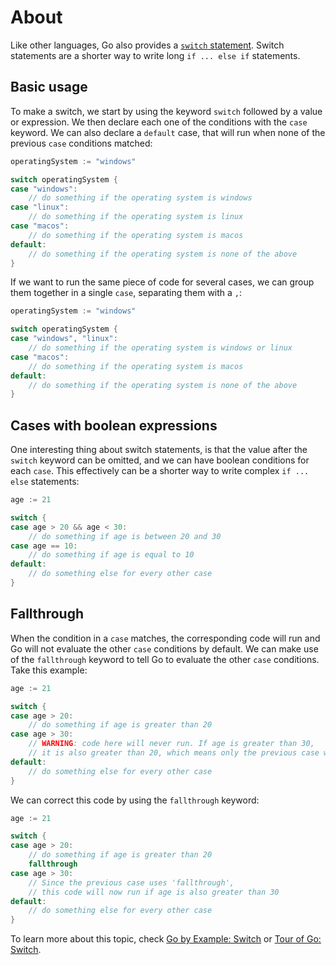 # About

Like other languages, Go also provides a [`switch` statement][switch_statement].
Switch statements are a shorter way to write long `if ... else if` statements.

## Basic usage

To make a switch, we start by using the keyword `switch` followed by a value or expression.
We then declare each one of the conditions with the `case` keyword.
We can also declare a `default` case, that will run when none of the previous `case` conditions matched:

```go
operatingSystem := "windows"

switch operatingSystem {
case "windows":
    // do something if the operating system is windows
case "linux":
    // do something if the operating system is linux
case "macos":
    // do something if the operating system is macos
default:
    // do something if the operating system is none of the above
}
```

If we want to run the same piece of code for several cases, we can group them together in a single `case`, separating them with a `,`:

```go
operatingSystem := "windows"

switch operatingSystem {
case "windows", "linux":
    // do something if the operating system is windows or linux
case "macos":
    // do something if the operating system is macos
default:
    // do something if the operating system is none of the above
}
```

## Cases with boolean expressions

One interesting thing about switch statements, is that the value after the `switch` keyword can be omitted, and we can have boolean conditions for each `case`.
This effectively can be a shorter way to write complex `if ... else` statements:

```go
age := 21

switch {
case age > 20 && age < 30:
    // do something if age is between 20 and 30
case age == 10:
    // do something if age is equal to 10
default:
    // do something else for every other case
}
```

## Fallthrough

When the condition in a `case` matches, the corresponding code will run and Go will not evaluate the other `case` conditions by default.
We can make use of the `fallthrough` keyword to tell Go to evaluate the other `case` conditions.
Take this example:

```go
age := 21

switch {
case age > 20:
    // do something if age is greater than 20
case age > 30:
    // WARNING: code here will never run. If age is greater than 30,
    // it is also greater than 20, which means only the previous case will run
default:
    // do something else for every other case
}
```

We can correct this code by using the `fallthrough` keyword:

```go
age := 21

switch {
case age > 20:
    // do something if age is greater than 20
    fallthrough
case age > 30:
    // Since the previous case uses 'fallthrough',
    // this code will now run if age is also greater than 30
default:
    // do something else for every other case
}
```

To learn more about this topic, check [Go by Example: Switch][go_by_example_switch] or [Tour of Go: Switch][switch_statement].

[switch_statement]: https://tour.golang.org/flowcontrol/9
[go_by_example_switch]: https://gobyexample.com/switch
